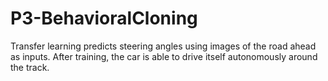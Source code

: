 # P3-BehavioralCloning
Transfer learning predicts steering angles using images of the road ahead as inputs.  After training, the car is able to drive itself autonomously around the track.
